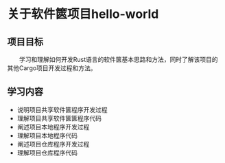 # 关于软件篋项目hello-world

## 项目目标

　　学习和理解如何开发Rust语言的软件篋基本思路和方法，同时了解该项目的其他Cargo项目开发过程和方法。

## 学习内容

- 说明项目共享软件篋程序开发过程
- 理解项目共享软件篋篋程序代码
- 阐述项目本地程序开发过程
- 理解项目本地程序代码
- 阐述项目仓库程序开发过程
- 理解项目仓库程序代码
